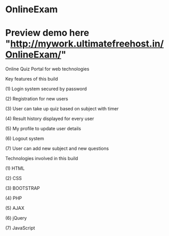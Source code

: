 # OnlineExam
# Preview demo here "http://mywork.ultimatefreehost.in/OnlineExam/"
Online Quiz Portal for web technologies

Key features of this build

(1) Login system secured by password

(2) Registration for new users

(3) User can take up quiz based on subject with timer

(4) Result history displayed for every user

(5) My profile to update user details

(6) Logout system

(7) User can add new subject and new questions


Technologies involved in this build

(1) HTML

(2) CSS

(3) BOOTSTRAP

(4) PHP

(5) AJAX

(6) jQuery

(7) JavaScript


